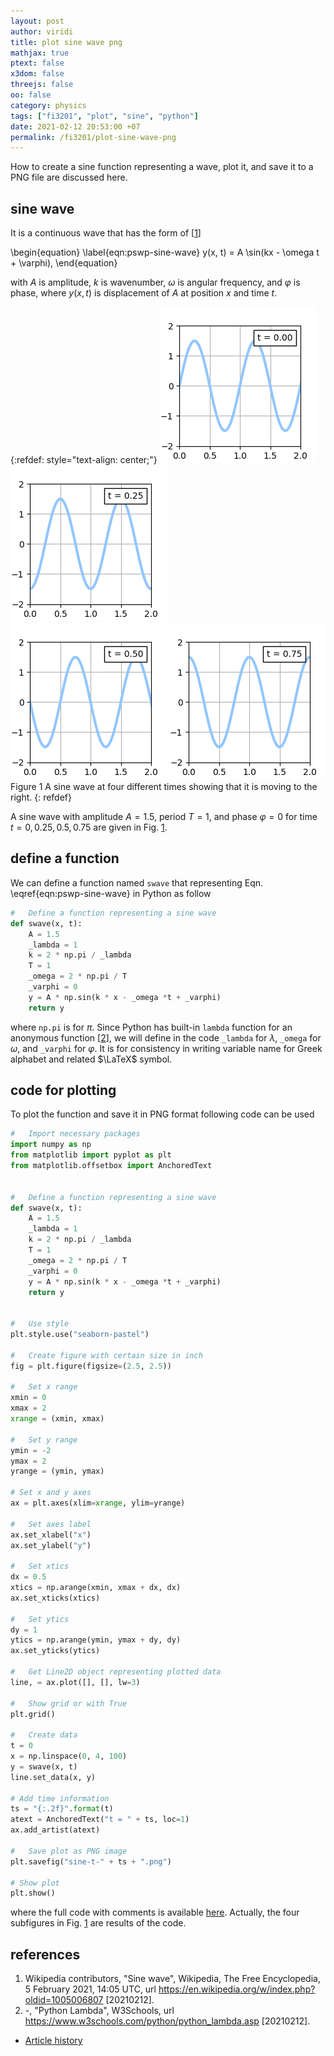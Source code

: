 ```yaml
---
layout: post
author: viridi
title: plot sine wave png
mathjax: true
ptext: false
x3dom: false
threejs: false
oo: false
category: physics
tags: ["fi3201", "plot", "sine", "python"]
date: 2021-02-12 20:53:00 +07
permalink: /fi3201/plot-sine-wave-png
---
```

How to create a sine function representing a wave, plot it, and save it to a PNG file are discussed here.


## sine wave
It is a continuous wave that has the form of [[1](#ref1)]

\begin{equation}
\label{eqn:pswp-sine-wave}
y(x, t) = A \sin(kx - \omega t + \varphi),
\end{equation}

with $A$ is amplitude, $k$ is wavenumber, $\omega$ is angular frequency, and $\varphi$ is phase, where $y(x, t)$ is displacement of $A$ at position $x$ and time $t$. 

{:refdef: style="text-align: center;"}
![..](/assets/img/code/py/wave/sine-t-0.00.png)
![..](/assets/img/code/py/wave/sine-t-0.25.png) \
![..](/assets/img/code/py/wave/sine-t-0.50.png)
![..](/assets/img/code/py/wave/sine-t-0.75.png)
<br />
Figure <a name="fig:pswp-sine-wave">1</a> A sine wave at four different times showing that it is moving to the right.
{: refdef}

A sine wave with amplitude $A = 1.5$, period $T = 1$, and phase $\varphi = 0$ for time $t = 0, 0.25, 0.5, 0.75$ are given in Fig. <a href="#fig:pswp-sine-wave">1</a>.


## define a function
We can define a function named `swave` that representing Eqn. \eqref{eqn:pswp-sine-wave} in Python as follow

```python
#	Define a function representing a sine wave
def swave(x, t):
	A = 1.5
	_lambda = 1
	k = 2 * np.pi / _lambda
	T = 1
	_omega = 2 * np.pi / T
	_varphi = 0
	y = A * np.sin(k * x - _omega *t + _varphi)
	return y
```

where `np.pi` is for $\pi$. Since Python has built-in `lambda` function for an anonymous function [[2](#ref2)], we will define in the code `_lambda` for $\lambda$, `_omega` for $\omega$, and `_varphi` for $\varphi$. It is for consistency in writing variable name for Greek alphabet and related $\LaTeX$ symbol.


## code for plotting
To plot the function and save it in PNG format following code can be used

```python
#	Import necessary packages
import numpy as np
from matplotlib import pyplot as plt
from matplotlib.offsetbox import AnchoredText


#	Define a function representing a sine wave
def swave(x, t):
	A = 1.5
	_lambda = 1
	k = 2 * np.pi / _lambda
	T = 1
	_omega = 2 * np.pi / T
	_varphi = 0
	y = A * np.sin(k * x - _omega *t + _varphi)
	return y


#	Use style
plt.style.use("seaborn-pastel")

#	Create figure with certain size in inch
fig = plt.figure(figsize=(2.5, 2.5))

#	Set x range
xmin = 0
xmax = 2
xrange = (xmin, xmax)

#	Set y range
ymin = -2
ymax = 2
yrange = (ymin, ymax)

# Set x and y axes
ax = plt.axes(xlim=xrange, ylim=yrange)

#	Set axes label
ax.set_xlabel("x")
ax.set_ylabel("y")

#	Set xtics
dx = 0.5
xtics = np.arange(xmin, xmax + dx, dx)
ax.set_xticks(xtics)

#	Set ytics
dy = 1
ytics = np.arange(ymin, ymax + dy, dy)
ax.set_yticks(ytics)

#	Get Line2D object representing plotted data
line, = ax.plot([], [], lw=3)

#	Show grid or with True
plt.grid()

#	Create data
t = 0
x = np.linspace(0, 4, 100)
y = swave(x, t)
line.set_data(x, y)

# Add time information
ts = "{:.2f}".format(t)
atext = AnchoredText("t = " + ts, loc=1)
ax.add_artist(atext)

#	Save plot as PNG image
plt.savefig("sine-t-" + ts + ".png")

# Show plot
plt.show()
```

where the full code with comments is available [here](https://github.com/butiran/butiran.github.io/blob/master/src/py/fi3201/vis-anim/plot-sine-wave.py). Actually, the four subfigures in Fig. <a href="#fig:pswp-sine-wave">1</a> are results of the code.


## references
1. <a name="ref1"></a>Wikipedia contributors, "Sine wave", Wikipedia, The Free Encyclopedia, 5 February 2021, 14:05 UTC, url <https://en.wikipedia.org/w/index.php?oldid=1005006807> [20210212].
2. -, "Python Lambda", W3Schools, url https://www.w3schools.com/python/python_lambda.asp [20210212].


+ [Article history](https://github.com/butiran/butiran.github.io/commits/master/_posts/fi3201/2021-02-12-plot-sine-wave-png.md)
